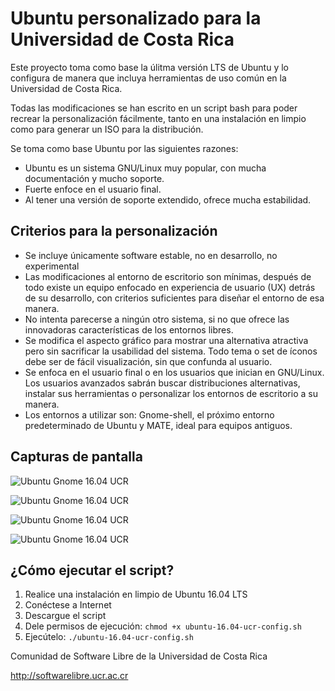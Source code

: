 Ubuntu personalizado para la Universidad de Costa Rica
=================================

Este proyecto toma como base la úlitma versión LTS de Ubuntu y lo configura de manera que incluya herramientas de uso común en la Universidad de Costa Rica.

Todas las modificaciones se han escrito en un script bash para poder recrear la personalización fácilmente, tanto en una instalación en limpio como para generar un ISO para la distribución.

Se toma como base Ubuntu por las siguientes razones:

- Ubuntu es un sistema GNU/Linux muy popular, con mucha documentación y mucho soporte.
- Fuerte enfoce en el usuario final.
- Al tener una versión de soporte extendido, ofrece mucha estabilidad.

Criterios para la personalización
---------------------------

- Se incluye únicamente software estable, no en desarrollo, no experimental
- Las modificaciones al entorno de escritorio son mínimas, después de todo existe un equipo enfocado en experiencia de usuario (UX) detrás de su desarrollo, con criterios suficientes para diseñar el entorno de esa manera.
- No intenta parecerse a ningún otro sistema, si no que ofrece las innovadoras características de los entornos libres.
- Se modifica el aspecto gráfico para mostrar una alternativa atractiva pero sin sacrificar la usabilidad del sistema. Todo tema o set de íconos debe ser de fácil visualización, sin que confunda al usuario.
- Se enfoca en el usuario final o en los usuarios que inician en GNU/Linux. Los usuarios avanzados sabrán buscar distribuciones alternativas, instalar sus herramientas o personalizar los entornos de escritorio a su manera.
- Los entornos a utilizar son: Gnome-shell, el próximo entorno predeterminado de Ubuntu y MATE, ideal para equipos antiguos.

Capturas de pantalla
---------------------------
![Ubuntu Gnome 16.04 UCR](https://raw.githubusercontent.com/leojimenezcr/ubuntu-ucr/master/screenshot-1.png)

![Ubuntu Gnome 16.04 UCR](https://raw.githubusercontent.com/leojimenezcr/ubuntu-ucr/master/screenshot-2.png)

![Ubuntu Gnome 16.04 UCR](https://raw.githubusercontent.com/leojimenezcr/ubuntu-ucr/master/screenshot-3.png)

![Ubuntu Gnome 16.04 UCR](https://raw.githubusercontent.com/leojimenezcr/ubuntu-ucr/master/screenshot-4.png)

¿Cómo ejecutar el script?
---------------------------

1. Realice una instalación en limpio de Ubuntu 16.04 LTS
2. Conéctese a Internet
3. Descargue el script
4. Dele permisos de ejecución: `chmod +x ubuntu-16.04-ucr-config.sh`
5. Ejecútelo: `./ubuntu-16.04-ucr-config.sh`


Comunidad de Software Libre de la Universidad de Costa Rica

http://softwarelibre.ucr.ac.cr
